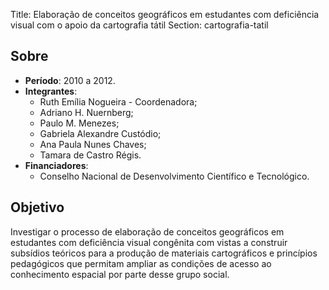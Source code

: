 Title: Elaboração de conceitos geográficos em estudantes com deficiência visual com o apoio da cartografia tátil
Section: cartografia-tatil

## Sobre

- **Período**: 2010 a 2012.
- **Integrantes**:
    - Ruth Emília Nogueira - Coordenadora;
    - Adriano H. Nuernberg;
    - Paulo M. Menezes;
    - Gabriela Alexandre Custódio;
    - Ana Paula Nunes Chaves;
    - Tamara de Castro Régis.
- **Financiadores**:
    - Conselho Nacional de Desenvolvimento Científico e Tecnológico.

## Objetivo

Investigar o processo de elaboração de conceitos geográficos em estudantes com
deficiência visual congênita com vistas a construir subsídios teóricos para a
produção de materiais cartográficos e princípios pedagógicos que permitam
ampliar as condições de acesso ao conhecimento espacial por parte desse grupo
social.
